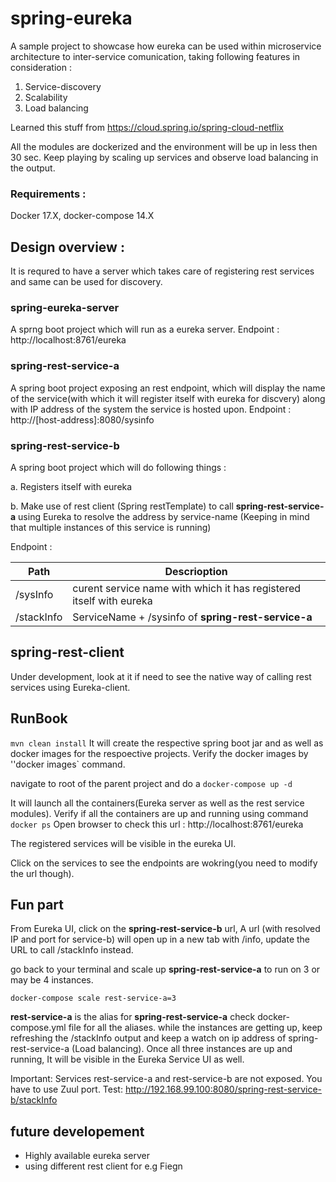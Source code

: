 # spring-eureka
A sample project to showcase how eureka can be used within microservice architecture to inter-service comunication, taking following features in consideration :
1) Service-discovery
2) Scalability
3) Load balancing

Learned this stuff from https://cloud.spring.io/spring-cloud-netflix

All the modules are dockerized and the environment will be up in less then 30 sec. Keep playing by scaling up services and observe load balancing in the output.

### Requirements :
Docker 17.X, docker-compose 14.X


## Design overview :

It is requred to have a server which takes care of registering rest services and same can be used for discovery.
### spring-eureka-server
A sprng boot project which will run as a eureka server.
Endpoint : http://localhost:8761/eureka

### spring-rest-service-a
A spring boot project exposing an rest endpoint, which will display the name of the service(with which it will register itself with eureka for discvery) along with IP address of the system the service is hosted upon.
Endpoint : http://[host-address]:8080/sysinfo 

### spring-rest-service-b
A spring boot project which will do following things :

  a. Registers itself with eureka
  
  b. Make use of rest client (Spring restTemplate) to call **spring-rest-service-a** using Eureka to resolve the address by service-name (Keeping in mind that multiple instances of this service is running)
  
Endpoint : 
 
| Path | Descrioption |
| ------------- | ------------- |
| /sysInfo  | curent service name with which it has registered itself with eureka |
| /stackInfo  | ServiceName + /sysinfo of **spring-rest-service-a** |

## spring-rest-client
Under development, look at it if need to see the native way of calling rest services using Eureka-client.

## RunBook
`mvn clean install`
It will create the respective spring boot jar and as well as docker images for the respoective projects. Verify the docker images by ''docker images` command.

navigate to root of the parent project and do a
`docker-compose up -d`

It will launch all the containers(Eureka server as well as the rest service modules). 
Verify if all the containers are up and running using command `docker ps`
Open browser to check this url : http://localhost:8761/eureka

The registered services will be visible in the eureka UI.

Click on the services to see the endpoints are wokring(you need to modify the url though).
## Fun part
From Eureka UI, click on the **spring-rest-service-b** url, A url (with resolved IP and port for service-b) will open up in a new tab with /info, update the URL to call /stackInfo instead.

go back to your terminal and scale up **spring-rest-service-a** to run on 3 or may be 4 instances.

`docker-compose scale rest-service-a=3`

**rest-service-a** is the alias for **spring-rest-service-a** check docker-compose.yml file for all the aliases.
while the instances are getting up, keep refreshing the /stackInfo output and keep a watch on ip address of spring-rest-service-a (Load balancing).
Once all three instances are up and running, It will be visible in the Eureka Service UI as well. 

Important: Services rest-service-a and rest-service-b are not exposed. You have to use Zuul port.
Test: http://192.168.99.100:8080/spring-rest-service-b/stackInfo

## future developement
- Highly available eureka server
- using different rest client for e.g Fiegn 



